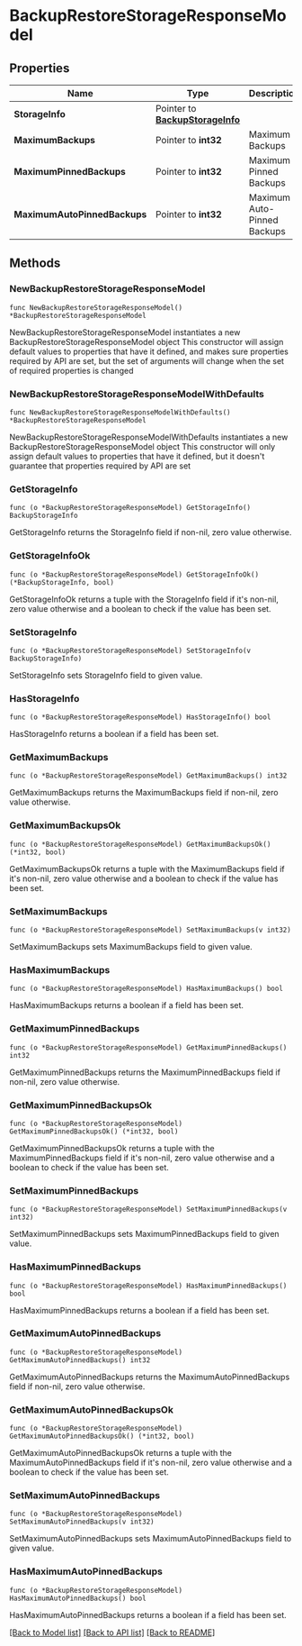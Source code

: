# BackupRestoreStorageResponseModel

## Properties

Name | Type | Description | Notes
------------ | ------------- | ------------- | -------------
**StorageInfo** | Pointer to [**BackupStorageInfo**](BackupStorageInfo.md) |  | [optional] 
**MaximumBackups** | Pointer to **int32** | Maximum Backups | [optional] 
**MaximumPinnedBackups** | Pointer to **int32** | Maximum Pinned Backups  | [optional] 
**MaximumAutoPinnedBackups** | Pointer to **int32** | Maximum Auto-Pinned Backups  | [optional] 

## Methods

### NewBackupRestoreStorageResponseModel

`func NewBackupRestoreStorageResponseModel() *BackupRestoreStorageResponseModel`

NewBackupRestoreStorageResponseModel instantiates a new BackupRestoreStorageResponseModel object
This constructor will assign default values to properties that have it defined,
and makes sure properties required by API are set, but the set of arguments
will change when the set of required properties is changed

### NewBackupRestoreStorageResponseModelWithDefaults

`func NewBackupRestoreStorageResponseModelWithDefaults() *BackupRestoreStorageResponseModel`

NewBackupRestoreStorageResponseModelWithDefaults instantiates a new BackupRestoreStorageResponseModel object
This constructor will only assign default values to properties that have it defined,
but it doesn't guarantee that properties required by API are set

### GetStorageInfo

`func (o *BackupRestoreStorageResponseModel) GetStorageInfo() BackupStorageInfo`

GetStorageInfo returns the StorageInfo field if non-nil, zero value otherwise.

### GetStorageInfoOk

`func (o *BackupRestoreStorageResponseModel) GetStorageInfoOk() (*BackupStorageInfo, bool)`

GetStorageInfoOk returns a tuple with the StorageInfo field if it's non-nil, zero value otherwise
and a boolean to check if the value has been set.

### SetStorageInfo

`func (o *BackupRestoreStorageResponseModel) SetStorageInfo(v BackupStorageInfo)`

SetStorageInfo sets StorageInfo field to given value.

### HasStorageInfo

`func (o *BackupRestoreStorageResponseModel) HasStorageInfo() bool`

HasStorageInfo returns a boolean if a field has been set.

### GetMaximumBackups

`func (o *BackupRestoreStorageResponseModel) GetMaximumBackups() int32`

GetMaximumBackups returns the MaximumBackups field if non-nil, zero value otherwise.

### GetMaximumBackupsOk

`func (o *BackupRestoreStorageResponseModel) GetMaximumBackupsOk() (*int32, bool)`

GetMaximumBackupsOk returns a tuple with the MaximumBackups field if it's non-nil, zero value otherwise
and a boolean to check if the value has been set.

### SetMaximumBackups

`func (o *BackupRestoreStorageResponseModel) SetMaximumBackups(v int32)`

SetMaximumBackups sets MaximumBackups field to given value.

### HasMaximumBackups

`func (o *BackupRestoreStorageResponseModel) HasMaximumBackups() bool`

HasMaximumBackups returns a boolean if a field has been set.

### GetMaximumPinnedBackups

`func (o *BackupRestoreStorageResponseModel) GetMaximumPinnedBackups() int32`

GetMaximumPinnedBackups returns the MaximumPinnedBackups field if non-nil, zero value otherwise.

### GetMaximumPinnedBackupsOk

`func (o *BackupRestoreStorageResponseModel) GetMaximumPinnedBackupsOk() (*int32, bool)`

GetMaximumPinnedBackupsOk returns a tuple with the MaximumPinnedBackups field if it's non-nil, zero value otherwise
and a boolean to check if the value has been set.

### SetMaximumPinnedBackups

`func (o *BackupRestoreStorageResponseModel) SetMaximumPinnedBackups(v int32)`

SetMaximumPinnedBackups sets MaximumPinnedBackups field to given value.

### HasMaximumPinnedBackups

`func (o *BackupRestoreStorageResponseModel) HasMaximumPinnedBackups() bool`

HasMaximumPinnedBackups returns a boolean if a field has been set.

### GetMaximumAutoPinnedBackups

`func (o *BackupRestoreStorageResponseModel) GetMaximumAutoPinnedBackups() int32`

GetMaximumAutoPinnedBackups returns the MaximumAutoPinnedBackups field if non-nil, zero value otherwise.

### GetMaximumAutoPinnedBackupsOk

`func (o *BackupRestoreStorageResponseModel) GetMaximumAutoPinnedBackupsOk() (*int32, bool)`

GetMaximumAutoPinnedBackupsOk returns a tuple with the MaximumAutoPinnedBackups field if it's non-nil, zero value otherwise
and a boolean to check if the value has been set.

### SetMaximumAutoPinnedBackups

`func (o *BackupRestoreStorageResponseModel) SetMaximumAutoPinnedBackups(v int32)`

SetMaximumAutoPinnedBackups sets MaximumAutoPinnedBackups field to given value.

### HasMaximumAutoPinnedBackups

`func (o *BackupRestoreStorageResponseModel) HasMaximumAutoPinnedBackups() bool`

HasMaximumAutoPinnedBackups returns a boolean if a field has been set.


[[Back to Model list]](../README.md#documentation-for-models) [[Back to API list]](../README.md#documentation-for-api-endpoints) [[Back to README]](../README.md)



